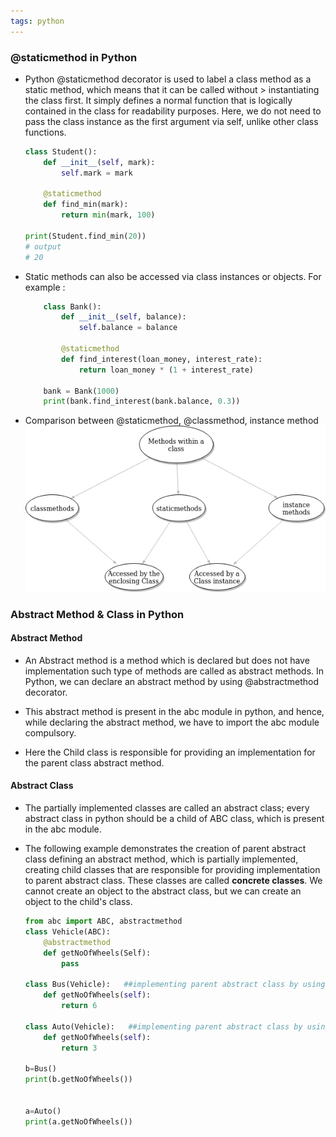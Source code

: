 ```yaml
---
tags: python
---
```


### @staticmethod in Python

- Python @staticmethod decorator is used to label a class method as a static method, which means that it can be called without >  instantiating the class first. It simply defines a normal function that is logically contained in the class for readability purposes. Here, we do not need to pass the class instance as the first argument via self, unlike other class functions.

    ```python
    class Student():
        def __init__(self, mark):
            self.mark = mark

        @staticmethod
        def find_min(mark):
            return min(mark, 100)

    print(Student.find_min(20))
    # output
    # 20
    ```

- Static methods can also be accessed via class instances or objects. For example :
    ```python
        class Bank():
            def __init__(self, balance):
                self.balance = balance
        
            @staticmethod
            def find_interest(loan_money, interest_rate):
                return loan_money * (1 + interest_rate)
        
        bank = Bank(1000)
        print(bank.find_interest(bank.balance, 0.3))
    ```

- Comparison between @staticmethod, @classmethod, instance method
  ![compatison](../assets/img/staticmethods.png)


### Abstract Method & Class in Python
#### Abstract Method
- An Abstract method is a method which is declared but does not have implementation such type of methods are called as abstract methods. In Python, we can declare an abstract method by using @abstractmethod decorator.

- This abstract method is present in the abc module in python, and hence, while declaring the abstract method, we have to import the abc module compulsory.

- Here the Child class is responsible for providing an implementation for the parent class abstract method.

#### Abstract Class
- The partially implemented classes are called an abstract class; every abstract class in python should be a child of ABC class, which is present in the abc module.
- The following example demonstrates the creation of parent abstract class defining an abstract method, which is partially implemented, creating child classes that are responsible for providing implementation to parent abstract class. These classes are called **concrete classes**. We cannot create an object to the abstract class, but we can create an object to the child's class.

    ```python
    from abc import ABC, abstractmethod
    class Vehicle(ABC):
        @abstractmethod
        def getNoOfWheels(Self):
            pass

    class Bus(Vehicle):   ##implementing parent abstract class by using child class
        def getNoOfWheels(self):
            return 6

    class Auto(Vehicle):   ##implementing parent abstract class by using child class
        def getNoOfWheels(self):
            return 3

    b=Bus()
    print(b.getNoOfWheels())


    a=Auto()
    print(a.getNoOfWheels())
    ```
